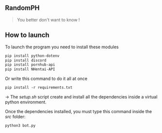 ## RandomPH

> You better don't want to know !

## How to launch

To launch the program you need to install these modules

```txt
pip install python-dotenv
pip install discord
pip install pornhub-api
pip install NHentai-API
```
Or write this command to do it all at once
```txt
pip install -r requirements.txt
```

→ The *setup.sh* script create and install all the dependencies inside a virtual python environment.

Once the dependencies installed, you must type this command inside the *src* folder:
```txt
python3 bot.py
```



